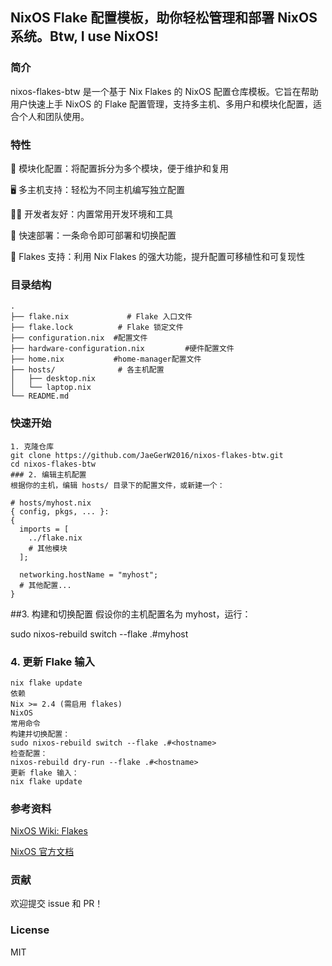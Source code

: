 
## NixOS Flake 配置模板，助你轻松管理和部署 NixOS 系统。Btw, I use NixOS!

### 简介
nixos-flakes-btw 是一个基于 Nix Flakes 的 NixOS 配置仓库模板。它旨在帮助用户快速上手 NixOS 的 Flake 配置管理，支持多主机、多用户和模块化配置，适合个人和团队使用。

### 特性
🧩 模块化配置：将配置拆分为多个模块，便于维护和复用

🖥️ 多主机支持：轻松为不同主机编写独立配置

🧑‍💻 开发者友好：内置常用开发环境和工具

🚀 快速部署：一条命令即可部署和切换配置

🧬 Flakes 支持：利用 Nix Flakes 的强大功能，提升配置可移植性和可复现性

### 目录结构
```text
.
├── flake.nix             # Flake 入口文件
├── flake.lock          # Flake 锁定文件
├── configuration.nix  #配置文件
├── hardware-configuration.nix         #硬件配置文件
├── home.nix           #home-manager配置文件
├── hosts/              # 各主机配置
│   ├── desktop.nix
│   └── laptop.nix
└── README.md
```
### 快速开始
```
1. 克隆仓库
git clone https://github.com/JaeGerW2016/nixos-flakes-btw.git
cd nixos-flakes-btw
### 2. 编辑主机配置
根据你的主机，编辑 hosts/ 目录下的配置文件，或新建一个：

# hosts/myhost.nix
{ config, pkgs, ... }:
{
  imports = [
    ../flake.nix 
    # 其他模块
  ];

  networking.hostName = "myhost";
  # 其他配置...
}
```
##3. 构建和切换配置
假设你的主机配置名为 myhost，运行：

sudo nixos-rebuild switch --flake .#myhost
### 4. 更新 Flake 输入
```
nix flake update
依赖
Nix >= 2.4 (需启用 flakes)
NixOS
常用命令
构建并切换配置：
sudo nixos-rebuild switch --flake .#<hostname>
检查配置：
nixos-rebuild dry-run --flake .#<hostname>
更新 flake 输入：
nix flake update
```
### 参考资料
[NixOS Wiki: Flakes](https://nixos.wiki/wiki/Flakes)

[NixOS 官方文档](https://nixos.org/manual/nixos/stable/)

### 贡献
欢迎提交 issue 和 PR！

### License
MIT
